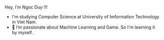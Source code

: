Hey, I’m Ngoc Duy !!!
- I'm studying Computer Science at University of Imformation Technology in Viet Nam.
- 🌱 I’m passionate about Machine Learning and Game. So I'm learning it by myself.


<!---
sugar6502/sugar6502 is a ✨ special ✨ repository because its `README.md` (this file) appears on your GitHub profile.
You can click the Preview link to take a look at your changes.
--->
